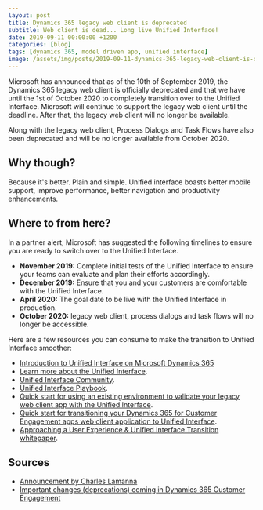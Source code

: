 ```yaml
---
layout: post
title: Dynamics 365 legacy web client is deprecated
subtitle: Web client is dead... Long live Unified Interface!
date: 2019-09-11 00:00:00 +1200
categories: [blog]
tags: [dynamics 365, model driven app, unified interface]
image: /assets/img/posts/2019-09-11-dynamics-365-legacy-web-client-is-depcrecated/image.png
---
```


Microsoft has announced that as of the 10th of September 2019, the Dynamics 365 legacy web client is officially deprecated and that we have until the 1st of October 2020 to completely transition over to the Unified Interface. Microsoft will continue to support the legacy web client until the deadline. After that, the legacy web client will no longer be available.

Along with the legacy web client, Process Dialogs and Task Flows have also been deprecated and will be no longer available from October 2020.

## Why though?
Because it's better. Plain and simple. Unified interface boasts better mobile support, improve performance, better navigation and productivity enhancements.

## Where to from here?
In a partner alert, Microsoft has suggested the following timelines to ensure you are ready to switch over to the Unified Interface.
- **November 2019:** Complete initial tests of the Unified Interface to ensure your teams can evaluate and plan their efforts accordingly.
- **December 2019:** Ensure that you and your customers are comfortable with the Unified Interface.
- **April 2020:** The goal date to be live with the Unified Interface in production.
- **October 2020:** legacy web client, process dialogs and task flows will no longer be accessible.

Here are a few resources you can consume to make the transition to Unified Interface smoother:

- [Introduction to Unified Interface on Microsoft Dynamics 365](https://youtu.be/_VPOi_Iq6ko)
- [Learn more about the Unified Interface](https://docs.microsoft.com/en-nz/powerapps/user/unified-interface).
- [Unified Interface Community](https://community.dynamics.com/365/unified-interface/).
- [Unified Interface Playbook](https://docs.microsoft.com/en-nz/powerapps/maker/model-driven-apps/unified-interface-playbook).
- [Quick start for using an existing environment to validate your legacy web client app with the Unified Interface](https://docs.microsoft.com/en-us/powerapps/maker/model-driven-apps/transition-web-app-existing).
- [Quick start for transitioning your Dynamics 365 for Customer Engagement apps web client application to Unified Interface](https://docs.microsoft.com/en-us/powerapps/maker/model-driven-apps/transition-web-app).
- [Approaching a User Experience & Unified Interface
Transition whitepaper](https://docs.microsoft.com/en-nz/powerapps/maker/model-driven-apps/approaching-unified-interface).

## Sources
- [Announcement by Charles Lamanna](https://cloudblogs.microsoft.com/dynamics365/bdm/2019/09/10/announcing-the-timeline-to-move-to-unified-interface)  
- [Important changes (deprecations) coming in Dynamics 365 Customer Engagement](https://docs.microsoft.com/en-nz/dynamics365/get-started/whats-new/customer-engagement/important-changes-coming)
